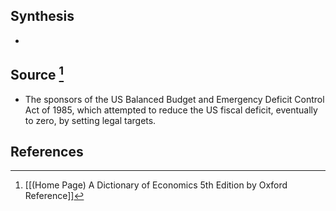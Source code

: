 ## Synthesis
- 
## Source [^1]
- The sponsors of the US Balanced Budget and Emergency Deficit Control Act of 1985, which attempted to reduce the US fiscal deficit, eventually to zero, by setting legal targets.
## References

[^1]: [[(Home Page) A Dictionary of Economics 5th Edition by Oxford Reference]]